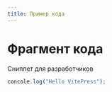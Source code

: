 ```yaml
---
title: Пример кода
---
```


# Фрагмент кода

Сниппет для разработчиков

```js
concole.log("Hello VitePress");
```
